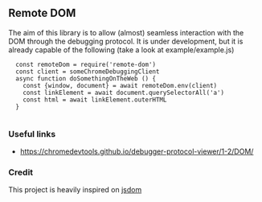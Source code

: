## Remote DOM
The aim of this library is to allow (almost) seamless interaction with the DOM through the debugging protocol. It is under development, but it is already capable of the following (take a look at example/example.js)


```
  const remoteDom = require('remote-dom')
  const client = someChromeDebuggingClient
  async function doSomethingOnTheWeb () {
    const {window, document} = await remoteDom.env(client)
    const linkElement = await document.querySelectorAll('a')
    const html = await linkElement.outerHTML
  }
  
```

### Useful links
* https://chromedevtools.github.io/debugger-protocol-viewer/1-2/DOM/

### Credit
This project is heavily inspired on [jsdom](https://github.com/tmpvar/jsdom)